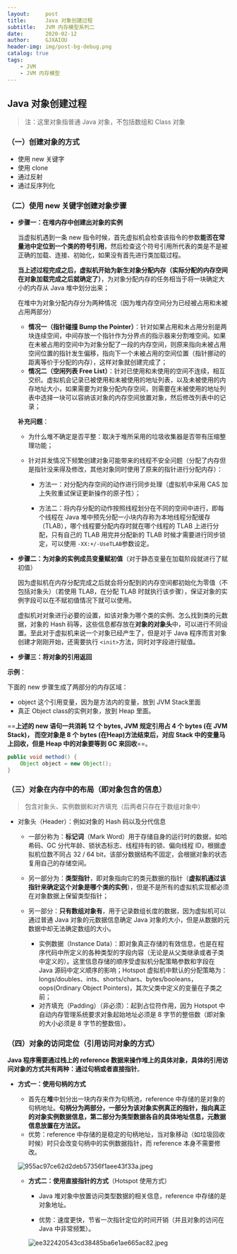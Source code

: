 ```yaml
---
layout:     post
title:      Java 对象创建过程
subtitle:   JVM 内存模型系列二
date:       2020-02-12
author:     GJXAIOU 
header-img: img/post-bg-debug.png
catalog: true
tags:
    - JVM
    - JVM 内存模型
---
```




## Java 对象创建过程

> 注：这里对象指普通 Java 对象，不包括数组和 Class 对象

### （一）创建对象的方式

- 使用 new 关键字
- 使用 clone
- 通过反射
- 通过反序列化

### （二）使用 new 关键字创建对象步骤

* **步骤一：在堆内存中创建出对象的实例**

    当虚拟机遇到一条 new 指令时候，首先虚拟机会检查该指令的参数**能否在常量池中定位到一个类的符号引用**，然后检查这个符号引用所代表的类是不是被正确的加载、连接、初始化，如果没有首先进行类加载过程。

    **当上述过程完成之后，虚拟机开始为新生对象分配内存（实际分配的内存空间在对象加载完成之后就确定了）**，为对象分配内存的任务相当于将一块确定大小的内存从 Java 堆中划分出来；

    在堆中为对象分配内存分为两种情况（因为堆内存空间分为已经被占用和未被占用两部分）

    - **情况一（指针碰撞 Bump the Pointer）**：针对如果占用和未占用分别是两块连续空间，中间存放一个指针作为分界点的指示器来分割堆空间。如果在未被占用的空间中为对象分配了一段的内存空间，则原来指向未被占用空间位置的指针发生偏移，指向下一个未被占用的空间位置（指针挪动的距离等价于分配的内存），这样对象就创建完成了；
    - **情况二（空闲列表 Free List）**：针对已使用和未使用的空间不连续，相互交织。虚拟机会记录已被使用和未被使用的地址列表，以及未被使用的内存地址大小，如果需要为对象分配内存空间，则需要在未被使用的地址列表中选择一块可以容纳该对象的内存空间放置对象，然后修改列表中的记录；

    

    **补充问题**：

    - 为什么堆不确定是否平整：取决于堆所采用的垃圾收集器是否带有压缩整理功能；

    - 针对并发情况下频繁创建对象可能带来的线程不安全问题（分配了内存但是指针没来得及修改，其他对象同时使用了原来的指针进行分配内存）：

        - 方法一：对分配内存空间的动作进行同步处理（虚拟机中采用 CAS 加上失败重试保证更新操作的原子性）；

        - 方法二：将内存分配的动作按照线程划分在不同的空间中进行，即每个线程在 Java 堆中预先分配一小块内存称为本地线程分配缓存（TLAB），哪个线程要分配内存时就在哪个线程的 TLAB 上进行分配，只有自己的 TLAB 用完并分配新的 TLAB 时候才需要进行同步锁定，可以使用 `-XX:+/-UseTLAB`参数设定。

            

* **步骤二：为对象的实例成员变量赋初值**（对于静态变量在加载阶段就进行了赋初值）

    因为虚拟机在内存分配完成之后就会将分配到的内存空间都初始化为零值（不包括对象头）（若使用 TLAB，在分配 TLAB 时就执行该步骤），保证对象的实例字段可以在不赋初值情况下就可以使用。

    虚拟机对对象进行必要的设置，如该对象为哪个类的实例、怎么找到类的元数据，对象的 Hash 码等，这些信息都存放在**对象的对象头**中，可以进行不同设置。至此对于虚拟机来说一个对象已经产生了，但是对于 Java 程序而言对象创建才刚刚开始，还需要执行 `<init>`方法，同时对字段进行赋值。

    

* **步骤三：将对象的引用返回**



**示例**：

下面的 new 步骤生成了两部分的内存区域：

- object 这个引用变量，因为是方法内的变量，放到 JVM Stack里面
- 真正 Object class的实例对象，放到 Heap 里面。

==**上述的 new 语句一共消耗 12 个 bytes, JVM 规定引用占 4  个 bytes (在 JVM Stack)， 而空对象是 8 个 bytes (在Heap)方法结束后，对应 Stack 中的变量马上回收，但是 Heap 中的对象要等到 GC 来回收**==。

```java
public void method() {
    Object object = new Object();
}
```



### （三）对象在内存中的布局（即对象包含的信息）

> 包含对象头、实例数据和对齐填充（后两者只存在于数组对象中）

* 对象头（Header）：例如对象的 Hash 码以及分代信息
    * 一部分称为：**标记词**（Mark Word）用于存储自身的运行时的数据，如哈希码、GC 分代年龄、锁状态标志、线程持有的锁、偏向线程 ID，根据虚拟机位数不同占 32 / 64 bit，该部分数据结构不固定，会根据对象的状态复用自己的存储空间。
    * 另一部分为：**类型指针**，即对象指向它的类元数据的指针（**虚拟机通过该指针来确定这个对象是哪个类的实例**），但是不是所有的虚拟机实现都必须在对象数据上保留类型指针；

  * 另一部分：**只有数组对象有**，用于记录数组长度的数据，因为虚拟机可以通过普通 Java 对象的元数据信息确定 Java 对象的大小，但是从数据的元数据中却无法确定数组的大小。

    * 实例数据（Instance Data）：即对象真正存储的有效信息，也是在程序代码中所定义的各种类型的字段内容（无论是从父类继承或者子类中定义的）。这里信息存储的顺序受虚拟机分配策略参数和字段在 Java 源码中定义顺序的影响；Hotspot 虚拟机中默认的分配策略为：longs/doubles、ints、shorts/chars、bytes/booleans，oops(Ordinary Object Pointers)，其次父类中定义的变量在子类之前；
    * 对齐填充（Padding）（非必须）：起到占位符作用，因为 Hotspot 中自动内存管理系统要求对象起始地址必须是 8 字节的整倍数（即对象的大小必须是 8 字节的整数倍）。

    

### （四）对象的访问定位（引用访问对象的方式）

**Java 程序需要通过栈上的 reference 数据来操作堆上的具体对象，具体的引用访问对象的方式共有两种：通过句柄或者直接指针**。
     

* **方式一：使用句柄的方式**

    - 首先在**堆**中划分出一块内存来作为句柄池，reference 中存储的是对象的句柄地址。**句柄分为两部分，一部分为该对象实例真正的指针，指向真正的对象实例数据信息，第二部分为类型数据各自的具体地址信息，元数据信息放置在方法区。**
    - 优势：reference 中存储的是稳定的句柄地址，当对象移动（如垃圾回收时候）时只会改变句柄中的实例数据指针，而 reference 本身不需要修改。

    ![955ac97ce62d2deb57356f1aee43f33a.jpeg](https://i.loli.net/2020/03/08/GkugpYC9VyS36Rx.jpg)

     * **方式二：使用直接指针的方式**（Hotspot 使用方式）

        - Java 堆对象中放置访问类型数据的相关信息，reference 中存储的是对象地址。

        - 优势：速度更快，节省一次指针定位的时间开销（并且对象的访问在 Java 中非常频繁）。

        ![ee322420543cd38485ba6e1ae665ac82.jpeg](https://i.loli.net/2020/03/08/YAcPoisGbvh723I.jpg)